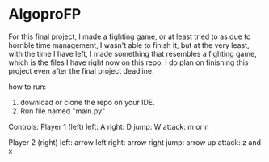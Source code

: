# AlgoproFP

For this final project, I made a fighting game, or at least tried to as due to horrible time management, I wasn't able to finish it, but at the very least, with the time I have left, I made something that resembles a fighting game, which is the files I have right now on this repo. I do plan on finishing this project even after the final project deadline.

how to run:
1. download or clone the repo on your IDE.
2. Run file named "main.py"

Controls:
Player 1 (left)
left: A
right: D
jump: W
attack: m or n

Player 2 (right)
left: arrow left
right: arrow right
jump: arrow up
attack: z and x
